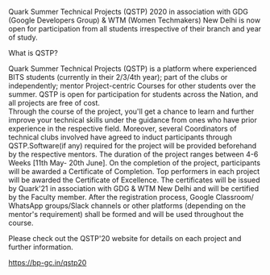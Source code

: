 Quark Summer Technical Projects (QSTP) 2020 in association with GDG (Google Developers Group) & WTM (Women Techmakers) New Delhi is now open for participation from all students irrespective of their branch and year of study. 

What is QSTP?

Quark Summer Technical Projects (QSTP) is a platform where experienced BITS students (currently in their 2/3/4th year); part of the clubs or independently; mentor Project-centric Courses for other students over the summer. 
QSTP is open for participation for students across the Nation, and all projects are free of cost.  
Through the course of the project, you'll get a chance to learn and further improve your technical skills under the guidance from ones who have prior experience in the respective field. Moreover, several Coordinators of technical clubs involved have agreed to induct participants through QSTP.Software(if any) required for the project will be provided beforehand by the respective mentors.
The duration of the project ranges between 4-6 Weeks [11th May- 20th June]. 
On the completion of the project, participants will be awarded a Certificate of Completion. Top performers in each project will be awarded the Certificate of Excellence. The certificates will be issued by Quark'21 in association with GDG & WTM New Delhi and will be certified by the Faculty member.
After the registration process, Google Classroom/ WhatsApp groups/Slack channels or other platforms (depending on the mentor's requirement) shall be formed and will be used throughout the course.

Please check out the QSTP'20 website for details on each project and further information.

https://bp-gc.in/qstp20

